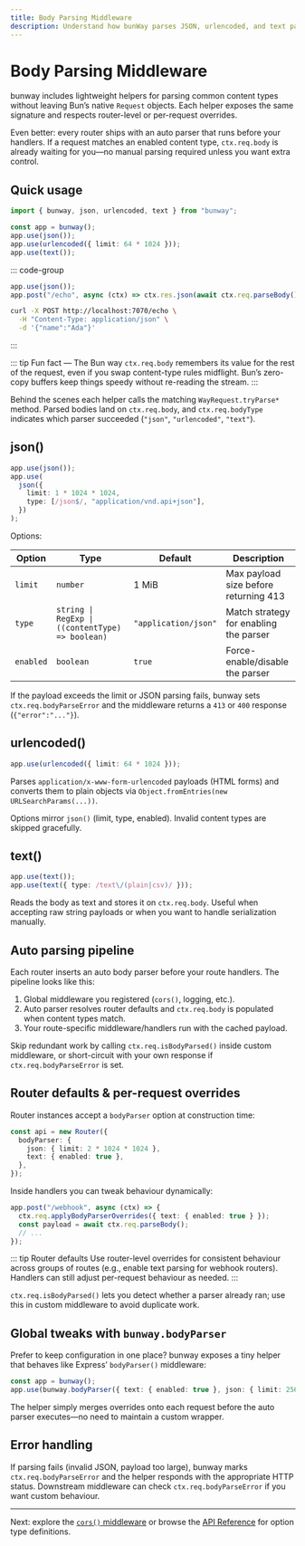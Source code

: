 ```yaml
---
title: Body Parsing Middleware
description: Understand how bunWay parses JSON, urlencoded, and text payloads automatically, and learn to customize limits and overrides.
---
```


# Body Parsing Middleware

bunway includes lightweight helpers for parsing common content types without leaving Bun’s native `Request` objects. Each helper exposes the same signature and respects router-level or per-request overrides.

Even better: every router ships with an auto parser that runs before your handlers. If a request matches an enabled content type, `ctx.req.body` is already waiting for you—no manual parsing required unless you want extra control.

## Quick usage

```ts
import { bunway, json, urlencoded, text } from "bunway";

const app = bunway();
app.use(json());
app.use(urlencoded({ limit: 64 * 1024 }));
app.use(text());
```

::: code-group

```ts [Server]
app.use(json());
app.post("/echo", async (ctx) => ctx.res.json(await ctx.req.parseBody()));
```

```bash [Client]
curl -X POST http://localhost:7070/echo \
  -H "Content-Type: application/json" \
  -d '{"name":"Ada"}'
```

:::

::: tip Fun fact — The Bun way
`ctx.req.body` remembers its value for the rest of the request, even if you swap content-type rules midflight. Bun’s zero-copy buffers keep things speedy without re-reading the stream.
:::

Behind the scenes each helper calls the matching `WayRequest.tryParse*` method. Parsed bodies land on `ctx.req.body`, and `ctx.req.bodyType` indicates which parser succeeded (`"json"`, `"urlencoded"`, `"text"`).

## json()

```ts
app.use(json());
app.use(
  json({
    limit: 1 * 1024 * 1024,
    type: [/json$/, "application/vnd.api+json"],
  })
);
```

Options:

| Option    | Type                                             | Default              | Description                            |
| --------- | ------------------------------------------------ | -------------------- | -------------------------------------- |
| `limit`   | `number`                                         | 1 MiB                | Max payload size before returning 413  |
| `type`    | `string \| RegExp \| ((contentType) => boolean)` | `"application/json"` | Match strategy for enabling the parser |
| `enabled` | `boolean`                                        | `true`               | Force-enable/disable the parser        |

If the payload exceeds the limit or JSON parsing fails, bunway sets `ctx.req.bodyParseError` and the middleware returns a `413` or `400` response (`{"error":"..."}`).

## urlencoded()

```ts
app.use(urlencoded({ limit: 64 * 1024 }));
```

Parses `application/x-www-form-urlencoded` payloads (HTML forms) and converts them to plain objects via `Object.fromEntries(new URLSearchParams(...))`.

Options mirror `json()` (limit, type, enabled). Invalid content types are skipped gracefully.

## text()

```ts
app.use(text());
app.use(text({ type: /text\/(plain|csv)/ }));
```

Reads the body as text and stores it on `ctx.req.body`. Useful when accepting raw string payloads or when you want to handle serialization manually.

## Auto parsing pipeline

Each router inserts an auto body parser before your route handlers. The pipeline looks like this:

1. Global middleware you registered (`cors()`, logging, etc.).
2. Auto parser resolves router defaults and `ctx.req.body` is populated when content types match.
3. Your route-specific middleware/handlers run with the cached payload.

Skip redundant work by calling `ctx.req.isBodyParsed()` inside custom middleware, or short-circuit with your own response if `ctx.req.bodyParseError` is set.

## Router defaults & per-request overrides

Router instances accept a `bodyParser` option at construction time:

```ts
const api = new Router({
  bodyParser: {
    json: { limit: 2 * 1024 * 1024 },
    text: { enabled: true },
  },
});
```

Inside handlers you can tweak behaviour dynamically:

```ts
app.post("/webhook", async (ctx) => {
  ctx.req.applyBodyParserOverrides({ text: { enabled: true } });
  const payload = await ctx.req.parseBody();
  // ...
});
```

::: tip Router defaults
Use router-level overrides for consistent behaviour across groups of routes (e.g., enable text parsing for webhook routers). Handlers can still adjust per-request behaviour as needed.
:::

`ctx.req.isBodyParsed()` lets you detect whether a parser already ran; use this in custom middleware to avoid duplicate work.

## Global tweaks with `bunway.bodyParser`

Prefer to keep configuration in one place? bunway exposes a tiny helper that behaves like Express’ `bodyParser()` middleware:

```ts
const app = bunway();
app.use(bunway.bodyParser({ text: { enabled: true }, json: { limit: 256 * 1024 } }));
```

The helper simply merges overrides onto each request before the auto parser executes—no need to maintain a custom wrapper.

## Error handling

If parsing fails (invalid JSON, payload too large), bunway marks `ctx.req.bodyParseError` and the helper responds with the appropriate HTTP status. Downstream middleware can check `ctx.req.bodyParseError` if you want custom behaviour.

---

Next: explore the [`cors()` middleware](cors.md) or browse the [API Reference](/api/index.html) for option type definitions.
